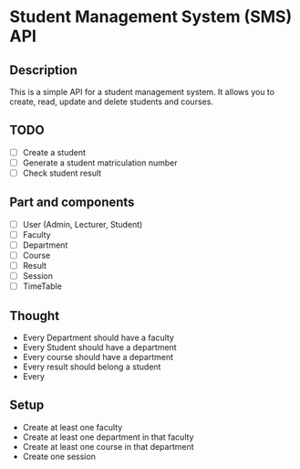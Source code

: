 # Student Management System (SMS) API

## Description

This is a simple API for a student management system. It allows you to create, read, update and delete students and courses.

## TODO

- [ ] Create a student
- [ ] Generate a student matriculation number
- [ ] Check student result

## Part and components

- [ ] User (Admin, Lecturer, Student)
- [ ] Faculty
- [ ] Department
- [ ] Course
- [ ] Result
- [ ] Session
- [ ] TimeTable

## Thought

- Every Department should have a faculty
- Every Student should have a department
- Every course should have a department
- Every result should belong a student
- Every

## Setup

- Create at least one faculty
- Create at least one department in that faculty
- Create at least one course in that department
- Create one session
